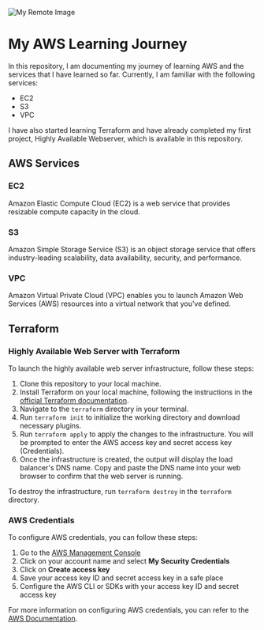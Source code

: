 ![My Remote Image](https://ibb.co/nMTqgcT)


# My AWS Learning Journey

In this repository, I am documenting my journey of learning AWS and the services that I have learned so far. Currently, I am familiar with the following services:

- EC2
- S3
- VPC

I have also started learning Terraform and have already completed my first project, Highly Available Webserver, which is available in this repository.

## AWS Services

### EC2

Amazon Elastic Compute Cloud (EC2) is a web service that provides resizable compute capacity in the cloud.

### S3

Amazon Simple Storage Service (S3) is an object storage service that offers industry-leading scalability, data availability, security, and performance.

### VPC

Amazon Virtual Private Cloud (VPC) enables you to launch Amazon Web Services (AWS) resources into a virtual network that you've defined.

## Terraform

### Highly Available Web Server with Terraform

To launch the highly available web server infrastructure, follow these steps:

1. Clone this repository to your local machine.
2. Install Terraform on your local machine, following the instructions in the [official Terraform documentation](https://learn.hashicorp.com/tutorials/terraform/install-cli).
3. Navigate to the `terraform` directory in your terminal.
4. Run `terraform init` to initialize the working directory and download necessary plugins.
5. Run `terraform apply` to apply the changes to the infrastructure. You will be prompted to enter the AWS access key and secret access key (Credentials).
6. Once the infrastructure is created, the output will display the load balancer's DNS name. Copy and paste the DNS name into your web browser to confirm that the web server is running.

To destroy the infrastructure, run `terraform destroy` in the `terraform` directory.

### AWS Credentials

To configure AWS credentials, you can follow these steps:

1. Go to the [AWS Management Console](https://console.aws.amazon.com/)
2. Click on your account name and select **My Security Credentials**
3. Click on **Create access key**
4. Save your access key ID and secret access key in a safe place
5. Configure the AWS CLI or SDKs with your access key ID and secret access key

For more information on configuring AWS credentials, you can refer to the [AWS Documentation](https://docs.aws.amazon.com/general/latest/gr/aws-sec-cred-types.html#access-keys-and-secret-access-keys).

